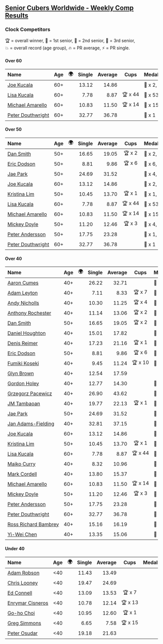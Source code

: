 <style>table {white-space: nowrap;}</style>
<link rel="stylesheet" type="text/css" href="/scw-comp/css/flags.css" />

## [Senior Cubers Worldwide - Weekly Comp Results](/scw-comp/results/)
### Clock Competitors

<span style="white-space: nowrap;">🏆 = overall winner</span>, <span style="white-space: nowrap;">🥇 = 1st senior</span>, <span style="white-space: nowrap;">🥈 = 2nd senior</span>, <span style="white-space: nowrap;">🥉 = 3rd senior</span>, <span style="white-space: nowrap;">💥 = overall record (age group)</span>, <span style="white-space: nowrap;">🔥 = PR average</span>, <span style="white-space: nowrap;">⚡ = PR single</span>.

#### Over 60

| Name | Age | 🌍 | Single | Average | Cups | Medals | Achievements |
| :-- | :--: | :--: | --: | --: | :--: | :-- | :-- |
| [Joe Kucala](../../persons/joe_kucala/clock.md) | 60+ | <i class="flag flag-US" /> | 13.12 | 14.86 |  | 🥈 x 2, 🥉 x 8 | 🔥 x 18, ⚡ x 16 |
| [Lisa Kucala](../../persons/lisa_kucala/clock.md) | 60+ | <i class="flag flag-US" /> | 7.78 | 8.87 | 🏆 x 44 | 🥇 x 53, 🥈 x 24, 🥉 x 3 | 💥 x 43, 🔥 x 25, ⚡ x 34 |
| [Michael Amarello](../../persons/michael_amarello/clock.md) | 60+ | <i class="flag flag-US" /> | 10.83 | 11.50 | 🏆 x 14 | 🥇 x 15, 🥈 x 8, 🥉 x 2 | 💥 x 5, 🔥 x 16, ⚡ x 14 |
| [Peter Douthwright](../../persons/peter_douthwright/clock.md) | 60+ | <i class="flag flag-CA" /> | 32.77 | 36.78 |  | 🥈 x 1 | 💥 x 1, 🔥 x 2, ⚡ x 2 |

#### Over 50

| Name | Age | 🌍 | Single | Average | Cups | Medals | Achievements |
| :-- | :--: | :--: | --: | --: | :--: | :-- | :-- |
| [Dan Smith](../../persons/dan_smith/clock.md) | 50+ | <i class="flag flag-US" /> | 16.65 | 19.05 | 🏆 x 2 | 🥇 x 2, 🥈 x 2, 🥉 x 5 | 🔥 x 8, ⚡ x 10 |
| [Eric Dodson](../../persons/eric_dodson/clock.md) | 50+ | <i class="flag flag-US" /> | 8.81 | 9.86 | 🏆 x 6 | 🥇 x 6, 🥈 x 3, 🥉 x 2 | 🔥 x 8, ⚡ x 6 |
| [Jae Park](../../persons/jae_park/clock.md) | 50+ | <i class="flag flag-US" /> | 24.69 | 31.52 |  | 🥈 x 4, 🥉 x 7 | 🔥 x 7, ⚡ x 7 |
| [Joe Kucala](../../persons/joe_kucala/clock.md) | 60+ | <i class="flag flag-US" /> | 13.12 | 14.86 |  | 🥈 x 2, 🥉 x 8 | 🔥 x 18, ⚡ x 16 |
| [Kristina Lim](../../persons/kristina_lim/clock.md) | 50+ | <i class="flag flag-US" /> | 10.45 | 13.70 | 🏆 x 1 | 🥇 x 1, 🥈 x 9, 🥉 x 7 | 🔥 x 7, ⚡ x 9 |
| [Lisa Kucala](../../persons/lisa_kucala/clock.md) | 60+ | <i class="flag flag-US" /> | 7.78 | 8.87 | 🏆 x 44 | 🥇 x 53, 🥈 x 24, 🥉 x 3 | 💥 x 43, 🔥 x 25, ⚡ x 34 |
| [Michael Amarello](../../persons/michael_amarello/clock.md) | 60+ | <i class="flag flag-US" /> | 10.83 | 11.50 | 🏆 x 14 | 🥇 x 15, 🥈 x 8, 🥉 x 2 | 💥 x 5, 🔥 x 16, ⚡ x 14 |
| [Mickey Doyle](../../persons/mickey_doyle/clock.md) | 50+ | <i class="flag flag-US" /> | 11.20 | 12.46 | 🏆 x 3 | 🥇 x 4, 🥈 x 8, 🥉 x 14 | 🔥 x 15, ⚡ x 16 |
| [Peter Andersson](../../persons/peter_andersson/clock.md) | 50+ | <i class="flag flag-SE" /> | 17.75 | 23.28 |  | 🥇 x 1, 🥈 x 2, 🥉 x 1 | 🔥 x 5, ⚡ x 4 |
| [Peter Douthwright](../../persons/peter_douthwright/clock.md) | 60+ | <i class="flag flag-CA" /> | 32.77 | 36.78 |  | 🥈 x 1 | 💥 x 1, 🔥 x 2, ⚡ x 2 |

#### Over 40

| Name | Age | 🌍 | Single | Average | Cups | Medals | Achievements |
| :-- | :--: | :--: | --: | --: | :--: | :-- | :-- |
| [Aaron Cumes](../../persons/aaron_cumes/clock.md) | 40+ | <i class="flag flag-GB" /> | 26.22 | 32.71 |  | 🥈 x 1, 🥉 x 1 | 🔥 x 3, ⚡ x 3 |
| [Adam Leyton](../../persons/adam_leyton/clock.md) | 40+ | <i class="flag flag-GB" /> | 7.11 | 8.33 | 🏆 x 7 | 🥇 x 7 | 💥 x 5, 🔥 x 5, ⚡ x 4 |
| [Andy Nicholls](../../persons/andy_nicholls/clock.md) | 40+ | <i class="flag flag-GB" /> | 10.30 | 11.25 | 🏆 x 4 | 🥇 x 4, 🥈 x 3 | 💥 x 4, 🔥 x 4, ⚡ x 3 |
| [Anthony Rochester](../../persons/anthony_rochester/clock.md) | 40+ | <i class="flag flag-AU" /> | 11.14 | 13.06 | 🏆 x 2 | 🥇 x 8, 🥈 x 8, 🥉 x 3 | 🔥 x 7, ⚡ x 12 |
| [Dan Smith](../../persons/dan_smith/clock.md) | 50+ | <i class="flag flag-US" /> | 16.65 | 19.05 | 🏆 x 2 | 🥇 x 2, 🥈 x 2, 🥉 x 5 | 🔥 x 8, ⚡ x 10 |
| [Daniel Houghton](../../persons/daniel_houghton/clock.md) | 40+ | <i class="flag flag-CH" /> | 15.01 | 17.82 |  | 🥈 x 1, 🥉 x 2 | 🔥 x 4, ⚡ x 5 |
| [Denis Reimer](../../persons/denis_reimer/clock.md) | 40+ | <i class="flag flag-CA" /> | 17.23 | 21.16 | 🏆 x 1 | 🥇 x 2 | 🔥 x 2, ⚡ x 2 |
| [Eric Dodson](../../persons/eric_dodson/clock.md) | 50+ | <i class="flag flag-US" /> | 8.81 | 9.86 | 🏆 x 6 | 🥇 x 6, 🥈 x 3, 🥉 x 2 | 🔥 x 8, ⚡ x 6 |
| [Fumiki Koseki](../../persons/fumiki_koseki/clock.md) | 40+ | <i class="flag flag-JP" /> | 9.45 | 11.24 | 🏆 x 10 | 🥇 x 24 | 💥 x 5, 🔥 x 6, ⚡ x 4 |
| [Glyn Brown](../../persons/glyn_brown/clock.md) | 40+ | <i class="flag flag-GB" /> | 12.54 | 17.59 |  |  | 🔥 x 2, ⚡ x 2 |
| [Gordon Holey](../../persons/gordon_holey/clock.md) | 40+ | <i class="flag flag-US" /> | 12.77 | 14.30 |  | 🥈 x 6, 🥉 x 6 | 🔥 x 5, ⚡ x 3 |
| [Grzegorz Pacewicz](../../persons/grzegorz_pacewicz/clock.md) | 40+ | <i class="flag flag-PL" /> | 26.90 | 43.62 |  | 🥉 x 1 | 🔥 x 1, ⚡ x 1 |
| [JM Tambaoan](../../persons/jm_tambaoan/clock.md) | 40+ | <i class="flag flag-PH" /> | 19.77 | 22.13 | 🏆 x 1 | 🥇 x 1, 🥈 x 10 | 🔥 x 4, ⚡ x 3 |
| [Jae Park](../../persons/jae_park/clock.md) | 50+ | <i class="flag flag-US" /> | 24.69 | 31.52 |  | 🥈 x 4, 🥉 x 7 | 🔥 x 7, ⚡ x 7 |
| [Jan Adams-Fielding](../../persons/jan_adams_fielding/clock.md) | 40+ | <i class="flag flag-GB" /> | 32.81 | 37.15 |  | 🥇 x 2, 🥈 x 1, 🥉 x 3 | 🔥 x 3, ⚡ x 3 |
| [Joe Kucala](../../persons/joe_kucala/clock.md) | 60+ | <i class="flag flag-US" /> | 13.12 | 14.86 |  | 🥈 x 2, 🥉 x 8 | 🔥 x 18, ⚡ x 16 |
| [Kristina Lim](../../persons/kristina_lim/clock.md) | 50+ | <i class="flag flag-US" /> | 10.45 | 13.70 | 🏆 x 1 | 🥇 x 1, 🥈 x 9, 🥉 x 7 | 🔥 x 7, ⚡ x 9 |
| [Lisa Kucala](../../persons/lisa_kucala/clock.md) | 60+ | <i class="flag flag-US" /> | 7.78 | 8.87 | 🏆 x 44 | 🥇 x 53, 🥈 x 24, 🥉 x 3 | 💥 x 43, 🔥 x 25, ⚡ x 34 |
| [Maiko Curry](../../persons/maiko_curry/clock.md) | 40+ | <i class="flag flag-JP" /> | 8.32 | 10.96 |  | 🥈 x 4 | 💥 x 1, 🔥 x 3, ⚡ x 4 |
| [Mark Cordell](../../persons/mark_cordell/clock.md) | 40+ | <i class="flag flag-US" /> | 13.80 | 15.37 |  | 🥈 x 2, 🥉 x 2 | 🔥 x 6, ⚡ x 7 |
| [Michael Amarello](../../persons/michael_amarello/clock.md) | 60+ | <i class="flag flag-US" /> | 10.83 | 11.50 | 🏆 x 14 | 🥇 x 15, 🥈 x 8, 🥉 x 2 | 💥 x 5, 🔥 x 16, ⚡ x 14 |
| [Mickey Doyle](../../persons/mickey_doyle/clock.md) | 50+ | <i class="flag flag-US" /> | 11.20 | 12.46 | 🏆 x 3 | 🥇 x 4, 🥈 x 8, 🥉 x 14 | 🔥 x 15, ⚡ x 16 |
| [Peter Andersson](../../persons/peter_andersson/clock.md) | 50+ | <i class="flag flag-SE" /> | 17.75 | 23.28 |  | 🥇 x 1, 🥈 x 2, 🥉 x 1 | 🔥 x 5, ⚡ x 4 |
| [Peter Douthwright](../../persons/peter_douthwright/clock.md) | 60+ | <i class="flag flag-CA" /> | 32.77 | 36.78 |  | 🥈 x 1 | 💥 x 1, 🔥 x 2, ⚡ x 2 |
| [Ross Richard Bambrey](../../persons/ross_richard_bambrey/clock.md) | 40+ | <i class="flag flag-GB" /> | 15.16 | 16.19 |  | 🥈 x 2, 🥉 x 3 | 🔥 x 4, ⚡ x 3 |
| [Yi-Wei Chen](../../persons/yi_wei_chen/clock.md) | 40+ | <i class="flag flag-TW" /> | 13.35 | 15.06 |  | 🥈 x 1 | 🔥 x 1, ⚡ x 1 |

#### Under 40

| Name | Age | 🌍 | Single | Average | Cups | Medals | Achievements |
| :-- | :--: | :--: | --: | --: | :--: | :-- | :-- |
| [Adam Robson](../../persons/adam_robson/clock.md) | <40 | <i class="flag flag-GB" /> | 11.43 | 13.49 |  |  | 🔥 x 5, ⚡ x 5 |
| [Chris Looney](../../persons/chris_looney/clock.md) | <40 | <i class="flag flag-US" /> | 19.47 | 24.69 |  |  | 🔥 x 4, ⚡ x 4 |
| [Ed Connell](../../persons/ed_connell/clock.md) | <40 | <i class="flag flag-IE" /> | 13.09 | 13.53 | 🏆 x 7 |  | 🔥 x 7, ⚡ x 6 |
| [Enrymar Cisneros](../../persons/enrymar_cisneros/clock.md) | <40 | <i class="flag flag-VE" /> | 10.78 | 12.14 | 🏆 x 13 |  | 🔥 x 7, ⚡ x 7 |
| [Go-ho Choi](../../persons/go_ho_choi/clock.md) | <40 | <i class="flag flag-KR" /> | 10.95 | 12.60 | 🏆 x 1 |  | 💥 x 1, 🔥 x 1, ⚡ x 1 |
| [Greg Simmons](../../persons/greg_simmons/clock.md) | <40 | <i class="flag flag-GB" /> | 6.65 | 7.58 | 🏆 x 15 |  | 💥 x 12, 🔥 x 10, ⚡ x 11 |
| [Peter Osudar](../../persons/peter_osudar/clock.md) | <40 | <i class="flag flag-CA" /> | 19.18 | 21.63 |  |  | 🔥 x 1, ⚡ x 1 |


<!-- Global site tag (gtag.js) - Google Analytics -->
<script async src="https://www.googletagmanager.com/gtag/js?id=UA-86348435-3"></script>
<script>window.dataLayer = window.dataLayer || []; function gtag() {dataLayer.push(arguments);} gtag('js', new Date()); gtag('config', 'UA-86348435-3');</script>
